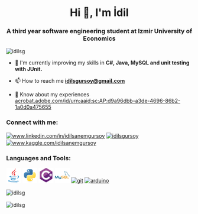 <h1 align="center">Hi 👋, I'm İdil</h1>
<h3 align="center">A third year software engineering student at Izmir University of Economics</h3>

<p align="left"> <img src="https://komarev.com/ghpvc/?username=idilsg&label=Profile%20views&color=0e75b6&style=flat" alt="idilsg" /> </p>

- 🌱 I'm currently improving my skills in **C#, Java, MySQL and unit testing with JUnit.**

- 📫 How to reach me **idilsgursoy@gmail.com**

- 📄 Know about my experiences [acrobat.adobe.com/id/urn:aaid:sc:AP:d9a96dbb-a3de-4696-86b2-1a0d0a475655](acrobat.adobe.com/id/urn:aaid:sc:AP:d9a96dbb-a3de-4696-86b2-1a0d0a475655)

<h3 align="left">Connect with me:</h3>
<p align="left">
<a href="https://linkedin.com/in/www.linkedin.com/in/idilsanemgursoy" target="blank"><img align="center" src="https://raw.githubusercontent.com/rahuldkjain/github-profile-readme-generator/master/src/images/icons/Social/linked-in-alt.svg" alt="www.linkedin.com/in/idilsanemgursoy" height="30" width="40" /></a>
<a href="https://instagram.com/idilsgursoy" target="blank"><img align="center" src="https://raw.githubusercontent.com/rahuldkjain/github-profile-readme-generator/master/src/images/icons/Social/instagram.svg" alt="idilsgursoy" height="30" width="40" /></a>
<a href="https://kaggle.com/www.kaggle.com/idilsanemgursoy" target="blank"><img align="center" src="https://raw.githubusercontent.com/rahuldkjain/github-profile-readme-generator/master/src/images/icons/Social/kaggle.svg" alt="www.kaggle.com/idilsanemgursoy" height="30" width="40" /></a>
</p>

<h3 align="left">Languages and Tools:</h3>
<p align="left"> 
<a href="https://www.java.com" target="_blank" rel="noreferrer"> <img src="https://raw.githubusercontent.com/devicons/devicon/master/icons/java/java-original.svg" alt="java" width="40" height="40"/></a> 
<a href="https://www.python.org" target="_blank" rel="noreferrer"> <img src="https://raw.githubusercontent.com/devicons/devicon/master/icons/python/python-original.svg" alt="python" width="40" height="40"/></a> 
<a href="https://www.w3schools.com/cs/" target="_blank" rel="noreferrer"> <img src="https://raw.githubusercontent.com/devicons/devicon/master/icons/csharp/csharp-original.svg" alt="csharp" width="40" height="40"/></a> 
<a href="https://www.mysql.com/" target="_blank" rel="noreferrer"> <img src="https://raw.githubusercontent.com/devicons/devicon/master/icons/mysql/mysql-original-wordmark.svg" alt="mysql" width="40" height="40"/></a> 
<a href="https://git-scm.com/" target="_blank" rel="noreferrer"> <img src="https://www.vectorlogo.zone/logos/git-scm/git-scm-icon.svg" alt="git" width="40" height="40"/></a> 
<a href="https://www.arduino.cc/" target="_blank" rel="noreferrer"> <img src="https://cdn.worldvectorlogo.com/logos/arduino-1.svg" alt="arduino" width="40" height="40"/></a
</p>

<p><img align="center" src="https://github-readme-stats.vercel.app/api/top-langs?username=idilsg&show_icons=true&locale=en&layout=compact" alt="idilsg" /></p>

<p><img align="center" src="https://github-readme-streak-stats.herokuapp.com/?user=idilsg&" alt="idilsg" /></p>
